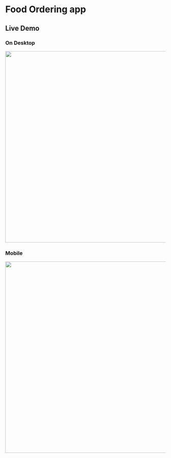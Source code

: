 # Food Ordering app

 ## Live Demo  

 ### On Desktop
 <img width="600" src="https://github.com/akamary/food-order-app/blob/main/gifs/OnDekstop.gif"> 
 
 ### Mobile
 <img width="600" src="https://github.com/akamary/food-order-app/blob/main/gifs/Mobile.gif">  
